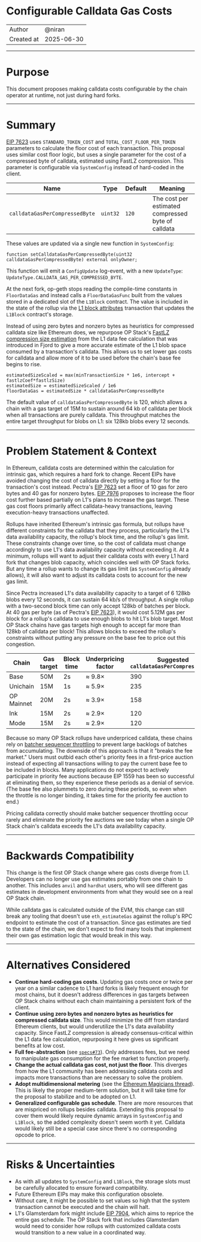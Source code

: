 # Configurable Calldata Gas Costs

|                    |                                                    |
| ------------------ | -------------------------------------------------- |
| Author             | @niran                                             |
| Created at         | 2025-06-30                                         |


---

# Purpose
 
This document proposes making calldata costs configurable by the chain operator at runtime, not just during hard forks.

---

# Summary

[EIP 7623](https://eips.ethereum.org/EIPS/eip-7623) uses `STANDARD_TOKEN_COST` and `TOTAL_COST_FLOOR_PER_TOKEN` parameters to calculate the floor cost of each transaction. This proposal uses similar cost floor logic, but uses a single parameter for the cost of a compressed byte of calldata, estimated using FastLZ compression. This parameter is configurable via `SystemConfig` instead of hard-coded in the client.

| Name | Type | Default | Meaning |
|------|------|---------|---------|
| `calldataGasPerCompressedByte` | `uint32` | `120` | The cost per estimated compressed byte of calldata |

These values are updated via a single new function in `SystemConfig`:

```solidity
function setCalldataGasPerCompressedByte(uint32 calldataGasPerCompressedByte) external onlyOwner;
```

This function will emit a `ConfigUpdate` log-event, with a new `UpdateType`: `UpdateType.CALLDATA_GAS_PER_COMPRESSED_BYTE`.

At the next fork, op-geth stops reading the compile-time constants in `FloorDataGas` and instead calls a `FloorDataGasFunc` built from the values stored in a dedicated slot of the `L1Block` contract. The value is included in the state of the rollup via the [L1 block attributes](https://github.com/ethereum-optimism/specs/blob/main/specs/protocol/isthmus/l1-attributes.md) transaction that updates the `L1Block` contract's storage.

Instead of using zero bytes and nonzero bytes as heuristics for compressed calldata size like Ethereum does, we repurpose OP Stack's [FastLZ compression size estimation](https://specs.optimism.io/protocol/fjord/exec-engine.html#fees) from the L1 data fee calculation that was introduced in Fjord to give a more accurate estimate of the L1 blob space consumed by a transaction's calldata. This allows us to set lower gas costs for calldata and allow more of it to be used before the chain's base fee begins to rise.

```
estimatedSizeScaled = max(minTransactionSize * 1e6, intercept + fastlzCoef*fastlzSize)
estimatedSize = estimatedSizeScaled / 1e6
floorDataGas = estimatedSize * calldataGasPerCompressedByte
```

The default value of `calldataGasPerCompressedByte` is 120, which allows a chain with a gas target of 15M to sustain around 64 kb of calldata per block when all transactions are purely calldata. This throughput matches the entire target throughput for blobs on L1: six 128kb blobs every 12 seconds.

---

# Problem Statement & Context

In Ethereum, calldata costs are determined within the calculation for intrinsic gas, which requires a hard fork to change. Recent EIPs have avoided changing the cost of calldata directly by setting a floor for the transaction's cost instead. Pectra's [EIP 7623](https://eips.ethereum.org/EIPS/eip-7623) set a floor of 10 gas for zero bytes and 40 gas for nonzero bytes. [EIP 7976](https://eips.ethereum.org/EIPS/eip-7976) proposes to increase the floor cost further based partially on L1's plans to increase the gas target. These gas cost floors primarily affect calldata-heavy transactions, leaving execution-heavy transactions unaffected.

Rollups have inherited Ethereum's intrinsic gas formula, but rollups have different constraints for the calldata that they process, particularly the L1's data availability capacity, the rollup's block time, and the rollup's gas limit. These constraints change over time, so the cost of calldata must change accordingly to use L1's data availability capacity without exceeding it. At a minimum, rollups will want to adjust their calldata costs with every L1 hard fork that changes blob capacity, which coincides well with OP Stack forks. But any time a rollup wants to change its gas limit (as `SystemConfig` already allows), it will also want to adjust its calldata costs to account for the new gas limit.

Since Pectra increased L1's data availability capacity to a target of 6 128kb blobs every 12 seconds, it can sustain 64 kb/s of throughput. A single rollup with a two-second block time can only accept 128kb of batches per block. At 40 gas per byte (as of Pectra's [EIP 7623](https://eips.ethereum.org/EIPS/eip-7623)), it would cost 5.12M gas per block for a rollup's calldata to use enough blobs to hit L1's blob target. Most OP Stack chains have gas targets high enough to accept far more than 128kb of calldata per block! This allows blocks to exceed the rollup's constraints without putting any pressure on the base fee to price out this congestion.

| Chain | Gas target | Block time | Underpricing factor | Suggested `calldataGasPerCompressedByte` |
|-------|------------|------------|---------------------|--------------------------------------|
| Base | 50M | 2s | ≈ 9.8× | 390 |
| Unichain | 15M | 1s | ≈ 5.9× | 235 |
| OP Mainnet | 20M | 2s | ≈ 3.9× | 158 |
| Ink  | 15M | 2s | ≈ 2.9× | 120 |
| Mode | 15M | 2s | ≈ 2.9× | 120 |

Because so many OP Stack rollups have underpriced calldata, these chains rely on [batcher sequencer throttling](https://docs.optimism.io/operators/chain-operators/configuration/batcher#batcher-sequencer-throttling) to prevent large backlogs of batches from accumulating. The downside of this approach is that it "breaks the fee market." Users must outbid each other's priority fees in a first-price auction instead of expecting all transactions willing to pay the current base fee to be included in blocks. Many applications do not expect to actively participate in priority fee auctions because EIP 1559 has been so successful at eliminating them, so they experience these periods as a denial of service. (The base fee also plummets to zero during these periods, so even when the throttle is no longer binding, it takes time for the priority fee auction to end.)

Pricing calldata correctly should make batcher sequencer throttling occur rarely and eliminate the priority fee auctions we see today when a single OP Stack chain's calldata exceeds the L1's data availability capacity.

---

# Backwards Compatibility

This change is the first OP Stack change where gas costs diverge from L1. Developers can no longer use gas estimates portably from one chain to another. This includes `anvil` and `hardhat` users, who will see different gas estimates in development environments from what they would see on a real OP Stack chain.

While calldata gas is calculated outside of the EVM, this change can still break any tooling that doesn't use `eth_estimateGas` against the rollup's RPC endpoint to estimate the cost of a transaction. Since gas estimates are tied to the state of the chain, we don't expect to find many tools that implement their own gas estimation logic that would break in this way.

---

# Alternatives Considered

* **Continue hard-coding gas costs**. Updating gas costs once or twice per year on a similar cadence to L1 hard forks is likely frequent enough for most chains, but it doesn't address differences in gas targets between OP Stack chains without each chain maintaining a persistent fork of the client.
* **Continue using zero bytes and nonzero bytes as heuristics for compressed calldata size**. This would minimize the diff from standard Ethereum clients, but would underutilize the L1's data availability capacity. Since FastLZ compression is already consensus-critical within the L1 data fee calculation, repurposing it here gives us significant benefits at low cost.
* **Full fee-abstraction** (see [`specs#73`](https://github.com/ethereum-optimism/specs/issues/73)). Only addresses fees, but we need to manipulate gas consumption for the fee market to function properly.
* **Change the actual calldata gas cost, not just the floor**. This diverges from how the L1 community has been addressing calldata costs and impacts more transactions than are necessary to solve the problem.
* **Adopt multidimensional metering** (see the [Ethereum Magicians thread](https://ethresear.ch/t/a-practical-proposal-for-multidimensional-gas-metering/22668)). This is likely the proper medium-term solution, but it will take time for the proposal to stabilize and to be adopted on L1.
* **Generalized configurable gas schedule**. There are more resources that are mispriced on rollups besides calldata. Extending this proposal to cover them would likely require dynamic arrays in `SystemConfig` and `L1Block`, so the added complexity doesn't seem worth it yet. Calldata would likely still be a special case since there's no corresponding opcode to price.

---

# Risks & Uncertainties

* As with all updates to `SystemConfig` and `L1Block`, the storage slots must be carefully allocated to ensure forward compatibility.
* Future Ethereum EIPs may make this configuration obsolete.
* Without care, it might be possible to set values so high that the system transaction cannot be executed and the chain will halt.
* L1's Glamsterdam fork might include [EIP 7904](https://eips.ethereum.org/EIPS/eip-7904), which aims to reprice the entire gas schedule. The OP Stack fork that includes Glamsterdam would need to consider how rollups with customized calldata costs would transition to a new value in a coordinated way.
